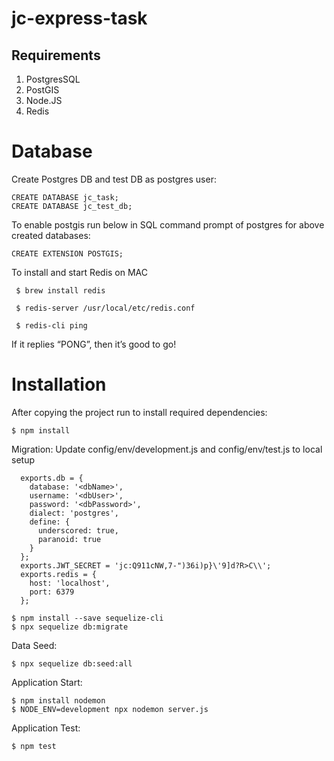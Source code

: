 # jc-express-task

Requirements
--------------
 1. PostgresSQL 
 2. PostGIS     
 3. Node.JS
 4. Redis
 
# Database
Create Postgres DB and test DB as postgres user:
```
CREATE DATABASE jc_task;
CREATE DATABASE jc_test_db;
```
To enable postgis run below in SQL command prompt of postgres for above created databases:
```
CREATE EXTENSION POSTGIS;
```
To install and start Redis on MAC
```
 $ brew install redis
 
 $ redis-server /usr/local/etc/redis.conf
 
 $ redis-cli ping
```
If it replies “PONG”, then it’s good to go!

# Installation
After copying the project run to install required dependencies:
```
$ npm install
```
Migration:
Update config/env/development.js and  config/env/test.js to local setup
```
  exports.db = {
    database: '<dbName>',
    username: '<dbUser>',
    password: '<dbPassword>',
    dialect: 'postgres',
    define: {
      underscored: true,
      paranoid: true
    }
  };
  exports.JWT_SECRET = 'jc:Q911cNW,7-")36i)p}\'9]d?R>C\\';
  exports.redis = {
    host: 'localhost',
    port: 6379
  };
```
```
$ npm install --save sequelize-cli
$ npx sequelize db:migrate  
```
Data Seed:
```
$ npx sequelize db:seed:all
```
Application Start:

```
$ npm install nodemon
$ NODE_ENV=development npx nodemon server.js 
```

Application Test:

```
$ npm test
```


